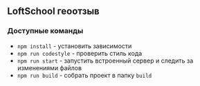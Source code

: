 ## LoftSchool геоотзыв

### Доступные команды

* `npm install` - установить зависимости
* `npm run codestyle` - проверить стиль кода
* `npm run start` - запустить встроенный сервер и следить за изменениями файлов
* `npm run build` - собрать проект в папку `build`
